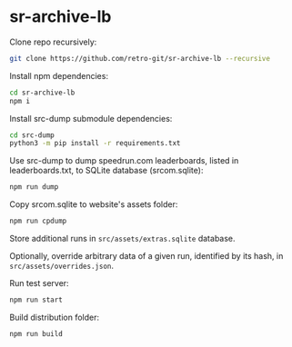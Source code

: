 # sr-archive-lb

Clone repo recursively:
```bash
git clone https://github.com/retro-git/sr-archive-lb --recursive
```

Install npm dependencies:
```bash
cd sr-archive-lb
npm i
```

Install src-dump submodule dependencies:
```bash
cd src-dump
python3 -m pip install -r requirements.txt
```

Use src-dump to dump speedrun.com leaderboards, listed in leaderboards.txt, to SQLite database (srcom.sqlite):
```bash
npm run dump
```

Copy srcom.sqlite to website's assets folder:
```bash
npm run cpdump
```

Store additional runs in `src/assets/extras.sqlite` database.

Optionally, override arbitrary data of a given run, identified by its hash, in `src/assets/overrides.json`.

Run test server:
```bash
npm run start
```

Build distribution folder:
```bash
npm run build
```
